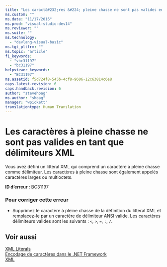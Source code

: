 ```yaml
---
title: "Les caract&#232;res &#224; pleine chasse ne sont pas valides en tant que d&#233;limiteurs XML | Microsoft Docs"
ms.custom: ""
ms.date: "11/17/2016"
ms.prod: "visual-studio-dev14"
ms.reviewer: ""
ms.suite: ""
ms.technology: 
  - "devlang-visual-basic"
ms.tgt_pltfrm: ""
ms.topic: "article"
f1_keywords: 
  - "vbc31197"
  - "bc31197"
helpviewer_keywords: 
  - "BC31197"
ms.assetid: f5d724f8-545b-4cf8-9606-12c63814c6e8
caps.latest.revision: 6
caps.handback.revision: 6
author: "stevehoag"
ms.author: "shoag"
manager: "wpickett"
translationtype: Human Translation
---
```

# Les caract&#232;res &#224; pleine chasse ne sont pas valides en tant que d&#233;limiteurs XML
Vous avez défini un littéral XML qui comprend un caractère à pleine chasse comme délimiteur. Les caractères à pleine chasse sont également appelés caractères larges ou multioctets.  
  
 **ID d’erreur :** BC31197  
  
### Pour corriger cette erreur  
  
-   Supprimez le caractère à pleine chasse de la définition du littéral XML et remplacez\-le par un caractère de délimiteur ANSI valide. Les caractères délimiteurs valides sont les suivants : `<`, `>`, `=`, `:`, `/`.  
  
## Voir aussi  
 [XML Literals](../../visual-basic/language-reference/xml-literals/index.md)   
 [Encodage de caractères dans le .NET Framework](../Topic/Character%20Encoding%20in%20the%20.NET%20Framework.md)   
 [XML](../../visual-basic/programming-guide/language-features/xml/index.md)